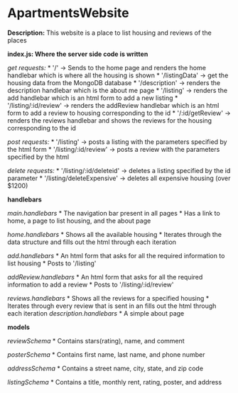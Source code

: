 
# ApartmentsWebsite

**Description:** This website is a place to list housing and reviews of the places

**index.js: Where the server side code is written**

*get requests:*
	* '/' -> Sends to the home page and renders the home handlebar which is where all the housing is shown
	* '/listingData' -> get the housing data from the MongoDB database
	* '/description' -> renders the description handlebar which is the about me page
	* '/listing' -> renders the add handlebar which is an html form to add a new listing
	* '/listing/:id/review' -> renders the addReview handlebar which is an html form to add a review to housing corresponding to the id
	* '/:id/getReview' -> renders the reviews handlebar and shows the reviews for the housing corresponding to the id


*post requests:*
	* '/listing' -> posts a listing with the parameters specified by the html form
	* '/listing/:id/review' -> posts a review with the parameters specified by the html


*delete requests:*
	* '/listing/:id/deleteid' -> deletes a listing specified by the id parameter
	* '/listing/deleteExpensive' -> deletes all expensive housing (over $1200)


**handlebars**

*main.handlebars*
	* The navigation bar present in all pages
	* Has a link to home, a page to list housing, and the about page

*home.handlebars*
	* Shows all the available housing
	* Iterates through the data structure and fills out the html through each iteration

*add.handlebars*
	* An html form that asks for all the required information to list housing
	* Posts to '/listing'

*addReview.handlebars*
	* An html form that asks for all the required information to add a review
	* Posts to '/listing/:id/review'

*reviews.handlebars*
	* Shows all the reviews for a specified housing
	* Iterates through every review that is sent in an fills out the html through each iteration
*description.handlebars*
	* A simple about page

**models**

*reviewSchema*
	* Contains stars(rating), name, and comment

*posterSchema*
	* Contains first name, last name, and phone number

*addressSchema*
	* Contains a street name, city, state, and zip code

*listingSchema*
	* Contains a title, monthly rent, rating, poster, and address



 
